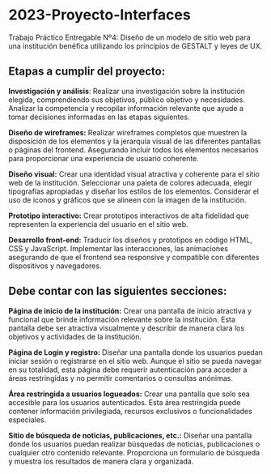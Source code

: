 # 2023-Proyecto-Interfaces
Trabajo Práctico Entregable Nº4: Diseño de un modelo de sitio web para una institución benéfica utilizando los principios de GESTALT y leyes de UX. <br/>

## Etapas a cumplir del proyecto:

**Investigación y análisis**: Realizar una investigación sobre la institución elegida,
comprendiendo sus objetivos, público objetivo y necesidades. Analizar la competencia y
recopilar información relevante que ayude a tomar decisiones informadas en las etapas
siguientes.

**Diseño de wireframes:** Realizar wireframes completos que muestren la disposición de los
elementos y la jerarquía visual de las diferentes pantallas o páginas del frontend.
Asegurando incluir todos los elementos necesarios para proporcionar una experiencia de
usuario coherente.

**Diseño visual:** Crear una identidad visual atractiva y coherente para el sitio web de la
institución. Seleccionar una paleta de colores adecuada, elegir tipografías apropiadas y
diseñar los estilos de los elementos. Considerar el uso de iconos y gráficos que se alineen
con la imagen de la institución.

**Prototipo interactivo:** Crear prototipos interactivos de alta fidelidad que representen la
experiencia del usuario en el sitio web.

**Desarrollo front-end:** Traducir los diseños y prototipos en código HTML, CSS y JavaScript.
Implementar las interacciones, las animaciones asegurando de que el frontend sea
responsive y compatible con diferentes dispositivos y navegadores.

## Debe contar con las siguientes secciones:
**Página de inicio de la institución:** Crear una pantalla de inicio atractiva y funcional que
brinde información relevante sobre la institución. Esta pantalla debe ser atractiva
visualmente y describir de manera clara los objetivos y actividades de la institución.

**Página de Login y registro:** Diseñar una pantalla donde los usuarios puedan iniciar sesión
o registrarse en el sitio web. Aunque el sitio se pueda navegar en su totalidad, esta página
debe requerir autenticación para acceder a áreas restringidas y no permitir comentarios o
consultas anónimas.

**Área restringida a usuarios logueados:** Crear una pantalla que solo sea accesible para los
usuarios autenticados. Esta área restringida puede contener información privilegiada,
recursos exclusivos o funcionalidades especiales.

**Sitio de búsqueda de noticias, publicaciones, etc.:** Diseñar una pantalla donde los
usuarios puedan realizar búsquedas de noticias, publicaciones o cualquier otro contenido
relevante. Proporciona un formulario de búsqueda y muestra los resultados de manera
clara y organizada.

 
